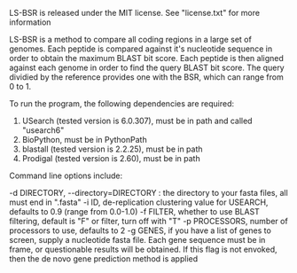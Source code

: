 LS-BSR is released under the MIT license.  See "license.txt" for more information

LS-BSR is a method to compare all coding regions in a large set of genomes.
Each peptide is compared against it's nucleotide sequence in order to obtain
the maximum BLAST bit score.  Each peptide is then aligned against each genome
in order to find the query BLAST bit score.  The query dividied by the reference
provides one with the BSR, which can range from 0 to 1.

To run the program, the following dependencies are required:

1.  USearch (tested version is 6.0.307), must be in path and called "usearch6"
2.  BioPython, must be in PythonPath
3.  blastall (tested version is 2.2.25), must be in path
4.  Prodigal (tested version is 2.60), must be in path

Command line options include:

-d DIRECTORY, --directory=DIRECTORY : the directory to your fasta files, all must end in 
".fasta"
-i ID, de-replication clustering value for USEARCH, defaults to 0.9 (range from 0.0-1.0)
-f FILTER, whether to use BLAST filtering, default is "F" or filter, turn off with "T"
-p PROCESSORS, number of processors to use, defaults to 2
-g GENES, if you have a list of genes to screen, supply a nucleotide fasta file. Each gene
sequence must be in frame, or questionable results will be obtained.  If this flag is not envoked,
 then the de novo gene prediction method is applied 
